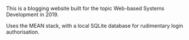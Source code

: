 This is  a blogging website built for the topic Web-based Systems Development in 2019. 

Uses the MEAN stack, with a local SQLite database for rudimentary login authorisation. 
